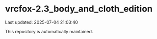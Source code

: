 # vrcfox-2.3_body_and_cloth_edition

Last updated: 2025-07-04 21:03:40

This repository is automatically maintained.
